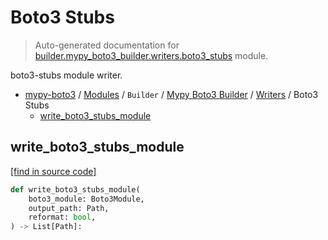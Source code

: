 # Boto3 Stubs

> Auto-generated documentation for [builder.mypy_boto3_builder.writers.boto3_stubs](https://github.com/vemel/mypy_boto3/blob/master/builder/mypy_boto3_builder/writers/boto3_stubs.py) module.

boto3-stubs module writer.

- [mypy-boto3](../../../README.md#mypy_boto3) / [Modules](../../../MODULES.md#mypy-boto3-modules) / `Builder` / [Mypy Boto3 Builder](../index.md#mypy-boto3-builder) / [Writers](index.md#writers) / Boto3 Stubs
    - [write_boto3_stubs_module](#write_boto3_stubs_module)

## write_boto3_stubs_module

[[find in source code]](https://github.com/vemel/mypy_boto3/blob/master/builder/mypy_boto3_builder/writers/boto3_stubs.py#L17)

```python
def write_boto3_stubs_module(
    boto3_module: Boto3Module,
    output_path: Path,
    reformat: bool,
) -> List[Path]:
```
